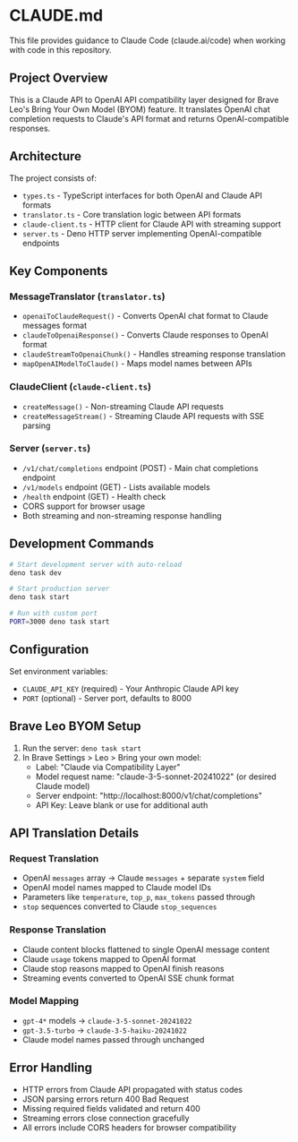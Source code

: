 # CLAUDE.md

This file provides guidance to Claude Code (claude.ai/code) when working with code in this repository.

## Project Overview

This is a Claude API to OpenAI API compatibility layer designed for Brave Leo's Bring Your Own Model (BYOM) feature. It translates OpenAI chat completion requests to Claude's API format and returns OpenAI-compatible responses.

## Architecture

The project consists of:
- `types.ts` - TypeScript interfaces for both OpenAI and Claude API formats
- `translator.ts` - Core translation logic between API formats  
- `claude-client.ts` - HTTP client for Claude API with streaming support
- `server.ts` - Deno HTTP server implementing OpenAI-compatible endpoints

## Key Components

### MessageTranslator (`translator.ts`)
- `openaiToClaudeRequest()` - Converts OpenAI chat format to Claude messages format
- `claudeToOpenaiResponse()` - Converts Claude responses to OpenAI format
- `claudeStreamToOpenaiChunk()` - Handles streaming response translation
- `mapOpenAIModelToClaude()` - Maps model names between APIs

### ClaudeClient (`claude-client.ts`) 
- `createMessage()` - Non-streaming Claude API requests
- `createMessageStream()` - Streaming Claude API requests with SSE parsing

### Server (`server.ts`)
- `/v1/chat/completions` endpoint (POST) - Main chat completions endpoint
- `/v1/models` endpoint (GET) - Lists available models
- `/health` endpoint (GET) - Health check
- CORS support for browser usage
- Both streaming and non-streaming response handling

## Development Commands

```bash
# Start development server with auto-reload
deno task dev

# Start production server  
deno task start

# Run with custom port
PORT=3000 deno task start
```

## Configuration

Set environment variables:
- `CLAUDE_API_KEY` (required) - Your Anthropic Claude API key
- `PORT` (optional) - Server port, defaults to 8000

## Brave Leo BYOM Setup

1. Run the server: `deno task start`
2. In Brave Settings > Leo > Bring your own model:
   - Label: "Claude via Compatibility Layer"  
   - Model request name: "claude-3-5-sonnet-20241022" (or desired Claude model)
   - Server endpoint: "http://localhost:8000/v1/chat/completions"
   - API Key: Leave blank or use for additional auth

## API Translation Details

### Request Translation
- OpenAI `messages` array → Claude `messages` + separate `system` field
- OpenAI model names mapped to Claude model IDs
- Parameters like `temperature`, `top_p`, `max_tokens` passed through
- `stop` sequences converted to Claude `stop_sequences`

### Response Translation  
- Claude content blocks flattened to single OpenAI message content
- Claude `usage` tokens mapped to OpenAI format
- Claude stop reasons mapped to OpenAI finish reasons
- Streaming events converted to OpenAI SSE chunk format

### Model Mapping
- `gpt-4*` models → `claude-3-5-sonnet-20241022`
- `gpt-3.5-turbo` → `claude-3-5-haiku-20241022`
- Claude model names passed through unchanged

## Error Handling

- HTTP errors from Claude API propagated with status codes
- JSON parsing errors return 400 Bad Request
- Missing required fields validated and return 400
- Streaming errors close connection gracefully
- All errors include CORS headers for browser compatibility